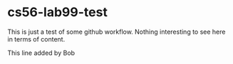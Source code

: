 cs56-lab99-test
===============

This is just a test of some github workflow.  Nothing interesting to see here in terms of content.

This line added by Bob
